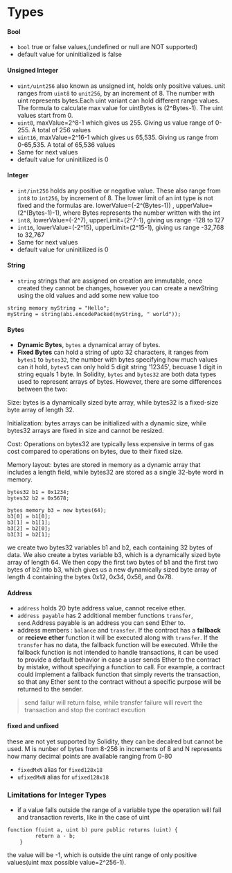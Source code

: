 # Types

#### Bool
- `bool` true or false values,(undefined or null are NOT supported)
- default value for uninitialized is false
#### Unsigned Integer
- `uint/uint256` also known as unsigned int, holds only positive values. unit ranges from `uint8` to `unit256`, by an increment of 8. The number with uint represents bytes.Each uint variant can hold different range values. The formula to calculate max value for uintBytes is (2^Bytes-1). The uint values start from 0.
- `uint8`, maxValue=2^8-1 which gives us 255. Giving us value range of 0-255. A total of 256 values
- `uint16`, maxValue=2^16-1 which gives us 65,535. Giving us range from 0-65,535. A total of 65,536 values
- Same for next values
- default value for uninitilized is 0
#### Integer
- `int/int256` holds any positive or negative value. These also range from `int8` to `int256`, by increment of 8. The lower limit of an int type is not fixed and the formulas are. lowerValue=(-2^(Bytes-1)) , upperValue=(2^(Bytes-1)-1), where Bytes represents the number written with the int
- `int8`, lowerValue=(-2^7), upperLimit=(2^7-1), giving us range -128 to 127
- `int16`, lowerValue=(-2^15), upperLimit=(2^15-1), giving us range -32,768 to 32,767
- Same for next values
- default value for uninitilized is 0
#### String
- `string` strings that are assigned on creation are immutable, once created they cannot be changes, however you can create a newString using the old values and add some new value too
```shell
string memory myString = "Hello";
myString = string(abi.encodePacked(myString, " world"));
```
#### Bytes
- **Dynamic Bytes**, `bytes` a dynamical array of bytes.
- **Fixed Bytes** can hold a string of upto 32 characters, it ranges from `bytes1` to `bytes32`, the number with bytes specifying how much values can it hold, `bytes5` can only hold 5 digit string '12345', becuase 1 digit in string equals 1 byte.
In Solidity, `bytes` and `bytes32` are both data types used to represent arrays of bytes. However, there are some differences between the two:

Size: bytes is a dynamically sized byte array, while bytes32 is a fixed-size byte array of length 32.

Initialization: bytes arrays can be initialized with a dynamic size, while bytes32 arrays are fixed in size and cannot be resized.

Cost: Operations on bytes32 are typically less expensive in terms of gas cost compared to operations on bytes, due to their fixed size.

Memory layout: bytes are stored in memory as a dynamic array that includes a length field, while bytes32 are stored as a single 32-byte word in memory.
```shell
bytes32 b1 = 0x1234;
bytes32 b2 = 0x5678;

bytes memory b3 = new bytes(64);
b3[0] = b1[0];
b3[1] = b1[1];
b3[2] = b2[0];
b3[3] = b2[1];
```
we create two bytes32 variables b1 and b2, each containing 32 bytes of data. We also create a bytes variable b3, which is a dynamically sized byte array of length 64. We then copy the first two bytes of b1 and the first two bytes of b2 into b3, which gives us a new dynamically sized byte array of length 4 containing the bytes 0x12, 0x34, 0x56, and 0x78.

#### Address
- `address` holds 20 byte address value, cannot receive ether.
- `address payable` has 2 additional member functions `transfer`, `send`.Address payable is an address you can send Ether to.
- address members : `balance` and `transfer`. If the contract has a **fallback** or **recieve ether** function it will be executed along with `transfer`. If the `transfer` has no data, the fallback function will be executed. While the fallback function is not intended to handle transactions, it can be used to provide a default behavior in case a user sends Ether to the contract by mistake, without specifying a function to call. For example, a contract could implement a fallback function that simply reverts the transaction, so that any Ether sent to the contract without a specific purpose will be returned to the sender.

>send failur will return false, while transfer failure will revert the transaction and stop the contract excution

#### fixed and unfixed
these are not yet supported by Solidity, they can be decalred but cannot be used. M is nunber of bytes from 8-256 in increments of 8 and N represents how many decimal points are available ranging from 0-80
- `fixedMxN` alias for `fixed128x18`
- `ufixedMxN` alias for `ufixed128x18`


### Limitations for Integer Types
- if a value falls outside the range of a variable type the operation will fail and transaction reverts, like in the case of uint
```shell
function f(uint a, uint b) pure public returns (uint) {
         return a - b; 
    }
```
the value will be -1, which is outside the uint range of only positive values(uint max possible value=2^256-1).